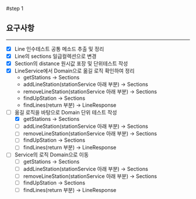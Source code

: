 #step 1

## 요구사항

---

- [X] Line 인수테스트 공통 메소드 추출 및 정리
- [X] Line의 sections 일급컬렉션으로 변경
- [X] Section의 distance 원시값 포장 및 단위테스트 작성
- [X] LineService에서 Domain으로 옮길 로직 확인하여 정리
  - getStations -> Sections
  - addLineStation(stationService 아래 부분) -> Sections
  - removeLineStation(stationService 아래 부분) -> Sections
  - findUpStation -> Sections
  - findLines(return 부분) -> LineResponse
- [ ] 옮길 로직을 바탕으로 Domain 단위 테스트 작성
  - [X] getStations -> Sections
  - [ ] addLineStation(stationService 아래 부분) -> Sections
  - [ ] removeLineStation(stationService 아래 부분) -> Sections
  - [ ] findUpStation -> Sections
  - [ ] findLines(return 부분) -> LineResponse
- [ ] Service의 로직 Domain으로 이동
  - [ ] getStations -> Sections
  - [ ] addLineStation(stationService 아래 부분) -> Sections
  - [ ] removeLineStation(stationService 아래 부분) -> Sections
  - [ ] findUpStation -> Sections
  - [ ] findLines(return 부분) -> LineResponse
